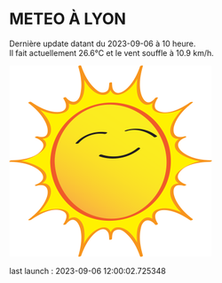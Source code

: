 # METEO À LYON

Dernière update datant du 2023-09-06 à 10 heure.  
Il fait actuellement 26.6°C et le vent souffle à 10.9 km/h.      

![](./.github/sun.png)

last launch : 2023-09-06 12:00:02.725348

